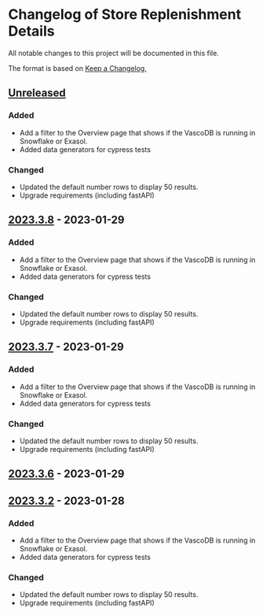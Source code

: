 # Changelog of Store Replenishment Details

All notable changes to this project will be documented in this file.

The format is based on [Keep a Changelog](https://keepachangelog.com/en/1.0.0/),

## [Unreleased]

### Added

-   Add a filter to the Overview page that shows if the VascoDB is running in Snowflake or Exasol. 
-   Added data generators for cypress tests

### Changed

-   Updated the default number rows to display 50 results.
-   Upgrade requirements (including fastAPI)

## [2023.3.8] - 2023-01-29

### Added

-   Add a filter to the Overview page that shows if the VascoDB is running in Snowflake or Exasol. 
-   Added data generators for cypress tests

### Changed

-   Updated the default number rows to display 50 results.
-   Upgrade requirements (including fastAPI)

## [2023.3.7] - 2023-01-29

### Added

-   Add a filter to the Overview page that shows if the VascoDB is running in Snowflake or Exasol. 
-   Added data generators for cypress tests

### Changed

-   Updated the default number rows to display 50 results.
-   Upgrade requirements (including fastAPI)

## [2023.3.6] - 2023-01-29

## [2023.3.2] - 2023-01-28

### Added

-   Add a filter to the Overview page that shows if the VascoDB is running in Snowflake or Exasol. 
-   Added data generators for cypress tests

### Changed

-   Updated the default number rows to display 50 results.
-   Upgrade requirements (including fastAPI)

[Unreleased]: https://github.com/tarunchine/github-action-demo/compare/v2023.3.8...HEAD

[2023.3.8]: https://github.com/tarunchine/github-action-demo/compare/v2023.3.7...v2023.3.8

[2023.3.7]: https://github.com/tarunchine/github-action-demo/compare/v2023.3.6...v2023.3.7

[2023.3.6]: https://github.com/tarunchine/github-action-demo/compare/v2023.3.2...v2023.3.6

[2023.3.2]: https://github.com/tarunchine/github-action-demo/compare/7bbc0816577d58d79a73fa29e116d6e3ed0d2abc...v2023.3.2
